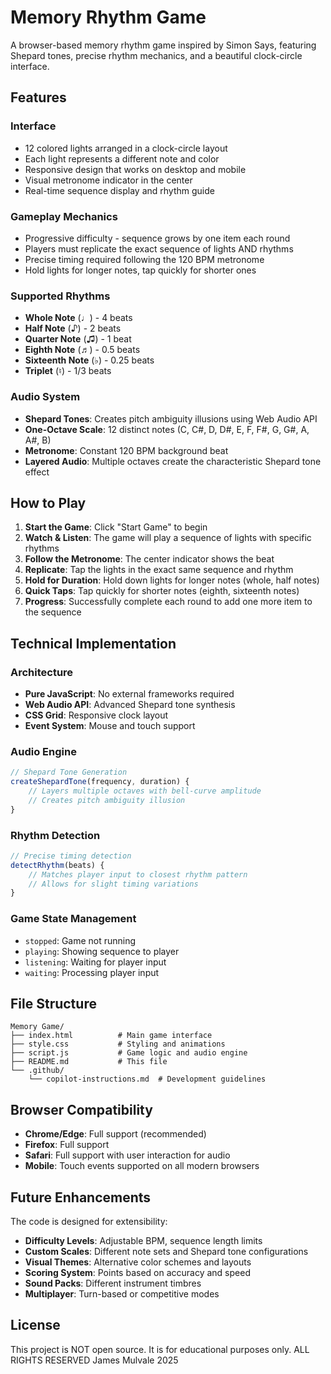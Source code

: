 # Memory Rhythm Game

A browser-based memory rhythm game inspired by Simon Says, featuring Shepard tones, precise rhythm mechanics, and a beautiful clock-circle interface.

## Features

### Interface
- 12 colored lights arranged in a clock-circle layout
- Each light represents a different note and color
- Responsive design that works on desktop and mobile
- Visual metronome indicator in the center
- Real-time sequence display and rhythm guide

### Gameplay Mechanics
- Progressive difficulty - sequence grows by one item each round
- Players must replicate the exact sequence of lights AND rhythms
- Precise timing required following the 120 BPM metronome
- Hold lights for longer notes, tap quickly for shorter ones

### Supported Rhythms
- **Whole Note** (♩) - 4 beats
- **Half Note** (♪) - 2 beats  
- **Quarter Note** (♫) - 1 beat
- **Eighth Note** (♬) - 0.5 beats
- **Sixteenth Note** (♭) - 0.25 beats
- **Triplet** (♮) - 1/3 beats

### Audio System
- **Shepard Tones**: Creates pitch ambiguity illusions using Web Audio API
- **One-Octave Scale**: 12 distinct notes (C, C#, D, D#, E, F, F#, G, G#, A, A#, B)
- **Metronome**: Constant 120 BPM background beat
- **Layered Audio**: Multiple octaves create the characteristic Shepard tone effect

## How to Play

1. **Start the Game**: Click "Start Game" to begin
2. **Watch & Listen**: The game will play a sequence of lights with specific rhythms
3. **Follow the Metronome**: The center indicator shows the beat
4. **Replicate**: Tap the lights in the exact same sequence and rhythm
5. **Hold for Duration**: Hold down lights for longer notes (whole, half notes)
6. **Quick Taps**: Tap quickly for shorter notes (eighth, sixteenth notes)
7. **Progress**: Successfully complete each round to add one more item to the sequence

## Technical Implementation

### Architecture
- **Pure JavaScript**: No external frameworks required
- **Web Audio API**: Advanced Shepard tone synthesis
- **CSS Grid**: Responsive clock layout
- **Event System**: Mouse and touch support

### Audio Engine
```javascript
// Shepard Tone Generation
createShepardTone(frequency, duration) {
    // Layers multiple octaves with bell-curve amplitude
    // Creates pitch ambiguity illusion
}
```

### Rhythm Detection
```javascript
// Precise timing detection
detectRhythm(beats) {
    // Matches player input to closest rhythm pattern
    // Allows for slight timing variations
}
```

### Game State Management
- `stopped`: Game not running
- `playing`: Showing sequence to player  
- `listening`: Waiting for player input
- `waiting`: Processing player input

## File Structure

```
Memory Game/
├── index.html          # Main game interface
├── style.css           # Styling and animations
├── script.js           # Game logic and audio engine
├── README.md           # This file
└── .github/
    └── copilot-instructions.md  # Development guidelines
```

## Browser Compatibility

- **Chrome/Edge**: Full support (recommended)
- **Firefox**: Full support
- **Safari**: Full support with user interaction for audio
- **Mobile**: Touch events supported on all modern browsers

## Future Enhancements

The code is designed for extensibility:

- **Difficulty Levels**: Adjustable BPM, sequence length limits
- **Custom Scales**: Different note sets and Shepard tone configurations  
- **Visual Themes**: Alternative color schemes and layouts
- **Scoring System**: Points based on accuracy and speed
- **Sound Packs**: Different instrument timbres
- **Multiplayer**: Turn-based or competitive modes




## License

This project is NOT open source. It is for educational purposes only.
ALL RIGHTS RESERVED James Mulvale 2025


